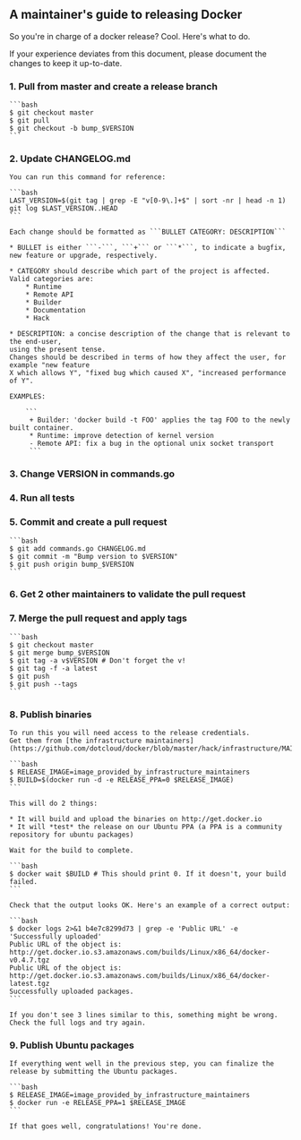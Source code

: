 ## A maintainer's guide to releasing Docker

So you're in charge of a docker release? Cool. Here's what to do.

If your experience deviates from this document, please document the changes to keep it
up-to-date.


### 1. Pull from master and create a release branch

	```bash
	$ git checkout master
	$ git pull
	$ git checkout -b bump_$VERSION
	```

### 2. Update CHANGELOG.md

	You can run this command for reference:

	```bash
	LAST_VERSION=$(git tag | grep -E "v[0-9\.]+$" | sort -nr | head -n 1)
	git log $LAST_VERSION..HEAD
	```

	Each change should be formatted as ```BULLET CATEGORY: DESCRIPTION```

	* BULLET is either ```-```, ```+``` or ```*```, to indicate a bugfix,
	new feature or upgrade, respectively.

	* CATEGORY should describe which part of the project is affected.
	Valid categories are:
		* Runtime
		* Remote API
		* Builder
		* Documentation
		* Hack

	* DESCRIPTION: a concise description of the change that is relevant to the end-user,
	using the present tense.
	Changes should be described in terms of how they affect the user, for example "new feature
	X which allows Y", "fixed bug which caused X", "increased performance of Y".

	EXAMPLES:

		```
		 + Builder: 'docker build -t FOO' applies the tag FOO to the newly built container.
		 * Runtime: improve detection of kernel version
		 - Remote API: fix a bug in the optional unix socket transport
		 ```

### 3. Change VERSION in commands.go

### 4. Run all tests

### 5. Commit and create a pull request

	```bash
	$ git add commands.go CHANGELOG.md
	$ git commit -m "Bump version to $VERSION"
	$ git push origin bump_$VERSION
	```

### 6. Get 2 other maintainers to validate the pull request

### 7. Merge the pull request and apply tags

	```bash
	$ git checkout master
	$ git merge bump_$VERSION
	$ git tag -a v$VERSION # Don't forget the v!
	$ git tag -f -a latest
	$ git push
	$ git push --tags
	```

### 8. Publish binaries

	To run this you will need access to the release credentials.
	Get them from [the infrastructure maintainers](https://github.com/dotcloud/docker/blob/master/hack/infrastructure/MAINTAINERS).

	```bash
	$ RELEASE_IMAGE=image_provided_by_infrastructure_maintainers
	$ BUILD=$(docker run -d -e RELEASE_PPA=0 $RELEASE_IMAGE)
	```

	This will do 2 things:
	
	* It will build and upload the binaries on http://get.docker.io
	* It will *test* the release on our Ubuntu PPA (a PPA is a community repository for ubuntu packages)

	Wait for the build to complete.

	```bash
	$ docker wait $BUILD # This should print 0. If it doesn't, your build failed.
	```

	Check that the output looks OK. Here's an example of a correct output:

	```bash
	$ docker logs 2>&1 b4e7c8299d73 | grep -e 'Public URL' -e 'Successfully uploaded'
	Public URL of the object is: http://get.docker.io.s3.amazonaws.com/builds/Linux/x86_64/docker-v0.4.7.tgz
	Public URL of the object is: http://get.docker.io.s3.amazonaws.com/builds/Linux/x86_64/docker-latest.tgz
	Successfully uploaded packages.
	```

	If you don't see 3 lines similar to this, something might be wrong. Check the full logs and try again.
	

### 9. Publish Ubuntu packages

	If everything went well in the previous step, you can finalize the release by submitting the Ubuntu packages.

	```bash
	$ RELEASE_IMAGE=image_provided_by_infrastructure_maintainers
	$ docker run -e RELEASE_PPA=1 $RELEASE_IMAGE
	```

	If that goes well, congratulations! You're done.
